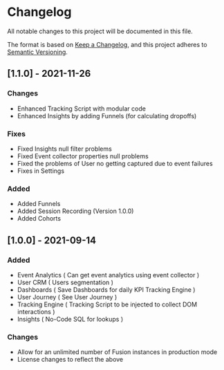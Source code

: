 # Changelog

All notable changes to this project will be documented in this file.

The format is based on [Keep a Changelog](https://keepachangelog.com/en/1.0.0/), and this project adheres
to [Semantic Versioning](https://semver.org/spec/v2.0.0.html).

## [1.1.0] - 2021-11-26

### Changes 

- Enhanced Tracking Script with modular code
- Enhanced Insights by adding Funnels (for calculating dropoffs)

### Fixes 

- Fixed Insights null filter problems
- Fixed Event collector properties null problems
- Fixed the problems of User no getting captured due to event failures
- Fixes in Settings

### Added

- Added Funnels
- Added Session Recording (Version 1.0.0)
- Added Cohorts

## [1.0.0] - 2021-09-14

### Added

- Event Analytics ( Can get event analytics using event collector )
- User CRM ( Users segmentation )
- Dashboards ( Save Dashboards for daily KPI Tracking Engine )
- User Journey ( See User Journey )
- Tracking Engine ( Tracking Script to be injected to collect DOM interactions )
- Insights ( No-Code SQL for lookups )

### Changes

- Allow for an unlimited number of Fusion instances in production mode
- License changes to reflect the above
